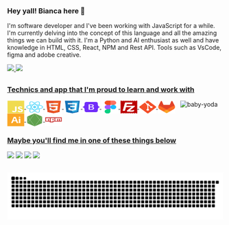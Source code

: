 ### Hey yall! Bianca here 🖖

I'm software developer and I've been working with JavaScript for a while. I'm currently delving into the concept of this language and all the amazing things we can build with it. I'm a Python and AI enthusiast as well and have knowledge in HTML, CSS, React, NPM and Rest API. Tools such as VsCode, figma and adobe creative.

 <div>
  <a href="https://github.com/biancaramalho">
  <img height="150em" src="https://github-readme-stats.vercel.app/api?username=biancaramalho&show_icons=true&theme=radical&include_all_commits=true&count_private=true"/>
  <img height="150em" src="https://github-readme-stats.vercel.app/api/top-langs/?username=biancaramalho&layout=compact&langs_count=7&theme=radical"/>
</div>
  
##
  
### Technics and app that I'm proud to learn and work with
  
<div>
   <img align="right" alt="baby-yoda" width="100" src="https://media0.giphy.com/media/YlelxJDGr98GXGi1yl/giphy.gif?cid=ecf05e47m5wrhbx59sauygnjg5obyrucsw7guupskjeygpp7&rid=giphy.gif&ct=g">
  <img align="center" alt="js" height="30" width="40" src="https://raw.githubusercontent.com/devicons/devicon/master/icons/javascript/javascript-plain.svg">
  <img align="center" alt="react" height="30" width="40" src="https://raw.githubusercontent.com/devicons/devicon/master/icons/react/react-original.svg">
  <img align="center" alt="HTML" height="30" width="40" src="https://raw.githubusercontent.com/devicons/devicon/master/icons/html5/html5-original.svg">
  <img align="center" alt="CSS" height="30" width="40" src="https://raw.githubusercontent.com/devicons/devicon/master/icons/css3/css3-original.svg">
  <img align="center" alt="Bootstrap" height="30" width="40" src="https://raw.githubusercontent.com/devicons/devicon/master/icons/bootstrap/bootstrap-plain.svg">
  <img align="center" alt="figma" height="30" width="40" src="https://raw.githubusercontent.com/devicons/devicon/master/icons/figma/figma-original.svg">
  <img align="center" alt="Filezilla" height="30" width="40" src="https://raw.githubusercontent.com/devicons/devicon/master/icons/filezilla/filezilla-plain.svg">
  <img align="center" alt="git" height="30" width="40" src="https://raw.githubusercontent.com/devicons/devicon/master/icons/git/git-original.svg">
  <img align="center" alt="gitlab" height="30" width="40" src="https://raw.githubusercontent.com/devicons/devicon/master/icons/gitlab/gitlab-original.svg">
  <img align="center" alt="illustrator" height="30" width="40" src="https://raw.githubusercontent.com/devicons/devicon/master/icons/illustrator/illustrator-plain.svg">
   <img align="center" alt="nodejs" height="30" width="40" src="https://raw.githubusercontent.com/devicons/devicon/master/icons/nodejs/nodejs-plain.svg">
   <img align="center" alt="npm" height="30" width="40" src="https://raw.githubusercontent.com/devicons/devicon/master/icons/npm/npm-original-wordmark.svg">
</div>
  
### Maybe you'll find me in one of these things below
  
<div>
  <a href="https://instagram.com/biancaenrose" target="_blank"><img src="https://img.shields.io/badge/-Instagram-%23E4405F?style=for-the-badge&logo=instagram&logoColor=white" target="_blank"></a>
 	<a href="https://www.twitch.tv/biancaenrose" target="_blank"><img src="https://img.shields.io/badge/Twitch-9146FF?style=for-the-badge&logo=twitch&logoColor=white" target="_blank"></a>
  <a href = "mailto:b.ramalho@hotmail.com"><img src="https://img.shields.io/badge/-Gmail-%23333?style=for-the-badge&logo=gmail&logoColor=white" target="_blank"></a>
  <a href="https://www.linkedin.com/in/ramalhobianca/" target="_blank"><img src="https://img.shields.io/badge/-LinkedIn-%230077B5?style=for-the-badge&logo=linkedin&logoColor=white" target="_blank"></a> 
</div>
  
##
![Snake animation](https://github.com/biancaramalho/biancaramalho/blob/output/github-contribution-grid-snake.svg)
